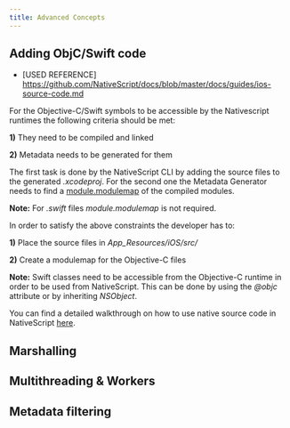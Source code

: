 ```yaml
---
title: Advanced Concepts
---
```


## Adding ObjC/Swift code

- [USED REFERENCE] https://github.com/NativeScript/docs/blob/master/docs/guides/ios-source-code.md

For the Objective-C/Swift symbols to be accessible by the Nativescript runtimes the following criteria should be met:

**1)** They need to be compiled and linked

**2)** Metadata needs to be generated for them

The first task is done by the NativeScript CLI by adding the source files to the generated _.xcodeproj_. For the second one the Metadata Generator needs to find a [module.modulemap](https://clang.llvm.org/docs/Modules.html) of the compiled modules.

**Note:** For _.swift_ files _module.modulemap_ is not required.

In order to satisfy the above constraints the developer has to:

**1)** Place the source files in _App_Resources/iOS/src/_

**2)** Create a modulemap for the Objective-C files

**Note:** Swift classes need to be accessible from the Objective-C runtime in order to be used from NativeScript. This can be done by using the _@objc_ attribute or by inheriting _NSObject_.

You can find a detailed walkthrough on how to use native source code in NativeScript [here](https://www.nativescript.org/blog/adding-objective-c-code-to-a-nativescript-app).

## Marshalling

## Multithreading & Workers

## Metadata filtering
